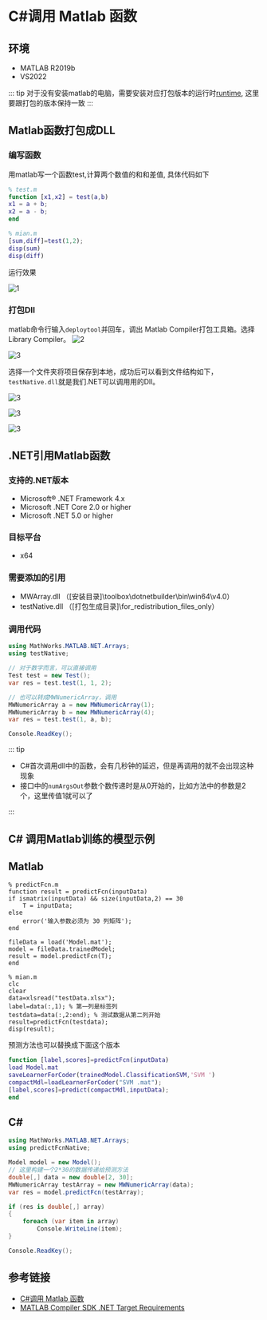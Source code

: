 # C#调用 Matlab 函数

## 环境

- MATLAB R2019b
- VS2022

::: tip
对于没有安装matlab的电脑，需要安装对应打包版本的运行时[runtime](https://ww2.mathworks.cn/products/compiler/matlab-runtime.html), 这里要跟打包的版本保持一致
:::

## Matlab函数打包成DLL

### 编写函数

用matlab写一个函数test,计算两个数值的和和差值, 具体代码如下

```matlab
% test.m
function [x1,x2] = test(a,b)
x1 = a + b;
x2 = a - b;
end

% mian.m
[sum,diff]=test(1,2);
disp(sum)
disp(diff)
```

运行效果

![1](./assets/01.jpg)

### 打包Dll
matlab命令行输入```deploytool```并回车，调出 Matlab Compiler打包工具箱。选择Library Compiler。
![2](./assets/02.jpg)

![3](./assets/03.jpg)

选择一个文件夹将项目保存到本地，成功后可以看到文件结构如下，```testNative.dll```就是我们.NET可以调用用的Dll。

![3](./assets/04.jpg)

![3](./assets/05.jpg)

![3](./assets/06.jpg)

## .NET引用Matlab函数

### 支持的.NET版本
- Microsoft® .NET Framework 4.x
- Microsoft .NET Core 2.0 or higher
- Microsoft .NET 5.0 or higher

### 目标平台
- x64

### 需要添加的引用
- MWArray.dll （[安装目录]\toolbox\dotnetbuilder\bin\win64\v4.0）
- testNative.dll （[打包生成目录]\for_redistribution_files_only）

### 调用代码
```csharp {6,9-11}
using MathWorks.MATLAB.NET.Arrays;
using testNative;

// 对于数字而言，可以直接调用
Test test = new Test();
var res = test.test(1, 1, 2);

// 也可以转成MWNumericArray，调用
MWNumericArray a = new MWNumericArray(1);
MWNumericArray b = new MWNumericArray(4);
var res = test.test(1, a, b);

Console.ReadKey();
```
::: tip

- C#首次调用dll中的函数，会有几秒钟的延迟，但是再调用的就不会出现这种现象
- 接口中的```numArgsOut```参数个数传递时是从0开始的，比如方法中的参数是2个，这里传值1就可以了

:::

## C# 调用Matlab训练的模型示例

## Matlab

```matlab{9-11,20}
% predictFcn.m
function result = predictFcn(inputData)
if ismatrix(inputData) && size(inputData,2) == 30
    T = inputData;
else
    error('输入参数必须为 30 列矩阵');
end

fileData = load('Model.mat');
model = fileData.trainedModel;
result = model.predictFcn(T);
end

% mian.m
clc
clear
data=xlsread("testData.xlsx");
label=data(:,1); % 第一列是标签列
testdata=data(:,2:end); % 测试数据从第二列开始
result=predictFcn(testdata);
disp(result);
```

预测方法也可以替换成下面这个版本

``` matlab
function [label,scores]=predictFcn(inputData)
load Model.mat
saveLearnerForCoder(trainedModel.ClassificationSVM,'SVM ')
compactMdl=loadLearnerForCoder("SVM .mat");
[label,scores]=predict(compactMdl,inputData);
end
```

## C#

```csharp {7-9}
using MathWorks.MATLAB.NET.Arrays;
using predictFcnNative;

Model model = new Model();
// 这里构建一个2*30的数据传递给预测方法
double[,] data = new double[2, 30]; 
MWNumericArray testArray = new MWNumericArray(data);
var res = model.predictFcn(testArray);

if (res is double[,] array)
{
    foreach (var item in array)
        Console.WriteLine(item);
}

Console.ReadKey();
```

## 参考链接
- [C#调用 Matlab 函数](https://zhuanlan.zhihu.com/p/401106292)
- [MATLAB Compiler SDK .NET Target Requirements](https://www.mathworks.com/help/compiler_sdk/dotnet/matlab-builder-ne-prerequisites.html)
